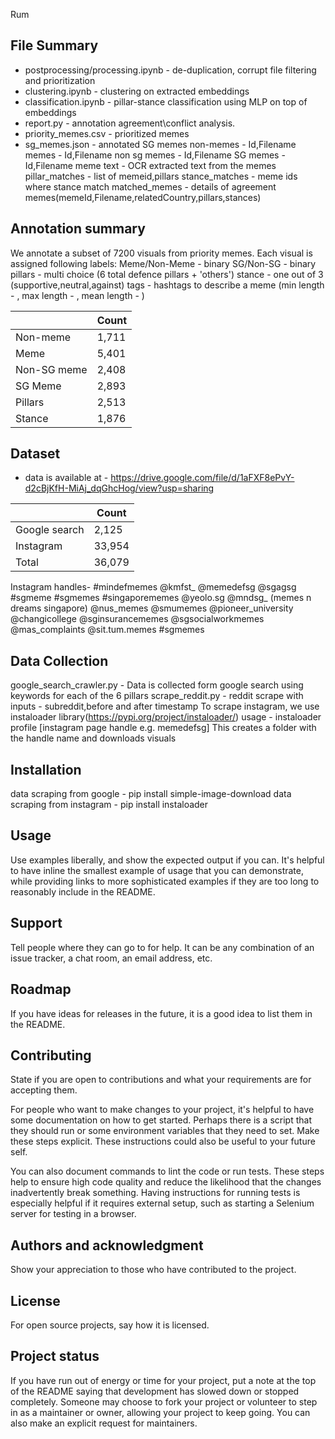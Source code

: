 
Rum 

## File Summary
* postprocessing/processing.ipynb - de-duplication, corrupt file filtering and prioritization
* clustering.ipynb - clustering on extracted embeddings
* classification.ipynb - pillar-stance classification using MLP on top of embeddings
* report.py - annotation agreement\conflict analysis.
* priority_memes.csv - prioritized memes
* sg_memes.json - annotated SG memes
non-memes      - Id,Filename
memes          - Id,Filename
non sg memes   - Id,Filename
SG memes       - Id,Filename
meme text      - OCR extracted text from the memes
pillar_matches - list of memeid,pillars 
stance_matches - meme ids where stance match
matched_memes  - details of agreement memes(memeId,Filename,relatedCountry,pillars,stances)


## Annotation summary
We annotate a subset of 7200 visuals from priority memes.
Each visual is assigned following labels:
Meme/Non-Meme - binary
SG/Non-SG     - binary
pillars       - multi choice (6 total defence pillars + 'others')
stance        - one out of 3 (supportive,neutral,against)
tags          - hashtags to describe a meme (min length - , max length - , mean length - )

|               | Count         |
| ------------- | ------------- |
| Non-meme      | 1,711          |
| Meme          | 5,401          |
| Non-SG meme   | 2,408          |
| SG Meme       | 2,893          |
| Pillars       | 2,513          |
| Stance        | 1,876          |


## Dataset
* data is available at - https://drive.google.com/file/d/1aFXF8ePvY-d2cBjKfH-MiAj_dqGhcHog/view?usp=sharing

|               | Count         |
| ------------- | ------------- |
| Google search | 2,125         |
| Instagram     | 33,954        |
| Total         | 36,079        |


Instagram handles-
#mindefmemes
@kmfst_
@memedefsg
@sgagsg
#sgmeme
#sgmemes
#singaporememes
@yeolo.sg
@mndsg_ (memes n dreams singapore)
@nus_memes 
@smumemes
@pioneer_university
@changicollege
@sginsurancememes
@sgsocialworkmemes
@mas_complaints
@sit.tum.memes
#sgmemes

## Data Collection
google_search_crawler.py - Data is collected form google search using keywords for each of the 6 pillars
scrape_reddit.py - reddit scrape with inputs - subreddit,before and after timestamp
To scrape instagram, we use instaloader library(https://pypi.org/project/instaloader/)
usage - instaloader profile [instagram page handle e.g. memedefsg]
This creates a folder with the handle name and downloads visuals

## Installation
data scraping from google - pip install simple-image-download
data scraping from instagram - pip install instaloader

## Usage
Use examples liberally, and show the expected output if you can. It's helpful to have inline the smallest example of usage that you can demonstrate, while providing links to more sophisticated examples if they are too long to reasonably include in the README.

## Support
Tell people where they can go to for help. It can be any combination of an issue tracker, a chat room, an email address, etc.

## Roadmap
If you have ideas for releases in the future, it is a good idea to list them in the README.

## Contributing
State if you are open to contributions and what your requirements are for accepting them.

For people who want to make changes to your project, it's helpful to have some documentation on how to get started. Perhaps there is a script that they should run or some environment variables that they need to set. Make these steps explicit. These instructions could also be useful to your future self.

You can also document commands to lint the code or run tests. These steps help to ensure high code quality and reduce the likelihood that the changes inadvertently break something. Having instructions for running tests is especially helpful if it requires external setup, such as starting a Selenium server for testing in a browser.

## Authors and acknowledgment
Show your appreciation to those who have contributed to the project.

## License
For open source projects, say how it is licensed.

## Project status
If you have run out of energy or time for your project, put a note at the top of the README saying that development has slowed down or stopped completely. Someone may choose to fork your project or volunteer to step in as a maintainer or owner, allowing your project to keep going. You can also make an explicit request for maintainers.
